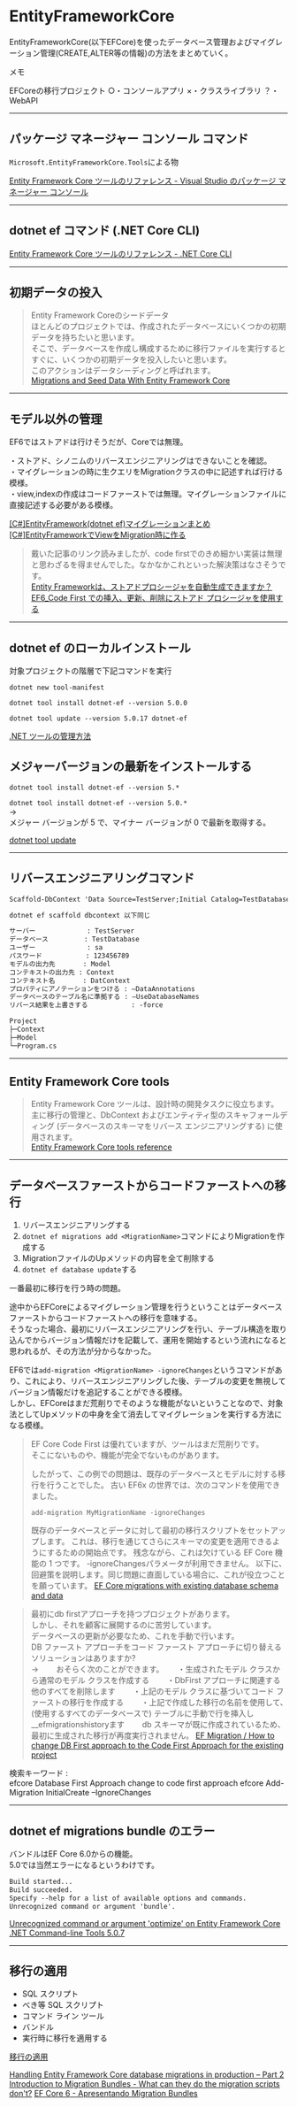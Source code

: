 # EntityFrameworkCore

EntityFrameworkCore(以下EFCore)を使ったデータベース管理およびマイグレーション管理(CREATE,ALTER等の情報)の方法をまとめていく。  

メモ

EFCoreの移行プロジェクト
○・コンソールアプリ
×・クラスライブラリ
？・WebAPI

---

## パッケージ マネージャー コンソール コマンド

`Microsoft.EntityFrameworkCore.Tools`による物  

[Entity Framework Core ツールのリファレンス - Visual Studio のパッケージ マネージャー コンソール](https://learn.microsoft.com/ja-jp/ef/core/cli/powershell)  

---

## dotnet ef コマンド (.NET Core CLI)

[Entity Framework Core ツールのリファレンス - .NET Core CLI](https://learn.microsoft.com/ja-jp/ef/core/cli/dotnet)  

---

## 初期データの投入

>Entity Framework Coreのシードデータ  
>ほとんどのプロジェクトでは、作成されたデータベースにいくつかの初期データを持ちたいと思います。  
>そこで、データベースを作成し構成するために移行ファイルを実行するとすぐに、いくつかの初期データを投入したいと思います。  
>このアクションはデータシーディングと呼ばれます。  
>[Migrations and Seed Data With Entity Framework Core](https://code-maze.com/migrations-and-seed-data-efcore/)  

---

## モデル以外の管理

EF6ではストアドは行けそうだが、Coreでは無理。  

・ストアド、シノニムのリバースエンジニアリングはできないことを確認。  
・マイグレーションの時に生クエリをMigrationクラスの中に記述すれば行ける模様。  
・view,indexの作成はコードファーストでは無理。マイグレーションファイルに直接記述する必要がある模様。  

[[C#]EntityFramework(dotnet ef)マイグレーションまとめ](https://codelikes.com/csharp-dotnet-ef-migrations/)  
[[C#]EntityFrameworkでViewをMigration時に作る](https://codelikes.com/entityframework-view-migration/)  

>戴いた記事のリンク読みましたが、code firstでのきめ細かい実装は無理と思わざるを得ませんでした。なかなかこれといった解決策はなさそうです。  
[Entity Frameworkは、ストアドプロシージャを自動生成できますか？](https://teratail.com/questions/250125)  
[EF6_Code First での挿入、更新、削除にストアド プロシージャを使用する](https://learn.microsoft.com/ja-jp/ef/ef6/modeling/code-first/fluent/cud-stored-procedures?redirectedfrom=MSDN)  

---

## dotnet ef のローカルインストール

対象プロジェクトの階層で下記コマンドを実行  

`dotnet new tool-manifest`  

`dotnet tool install dotnet-ef --version 5.0.0`  

`dotnet tool update --version 5.0.17 dotnet-ef`  

[.NET ツールの管理方法](https://learn.microsoft.com/ja-jp/dotnet/core/tools/global-tools#install-a-local-tool)  

## メジャーバージョンの最新をインストールする

`dotnet tool install dotnet-ef --version 5.*`  

`dotnet tool install dotnet-ef --version 5.0.*`  
→  
メジャー バージョンが 5 で、マイナー バージョンが 0 で最新を取得する。  

[dotnet tool update](https://learn.microsoft.com/ja-jp/dotnet/core/tools/dotnet-tool-update)  

---

## リバースエンジニアリングコマンド

``` txt : dotnet cli
Scaffold-DbContext 'Data Source=TestServer;Initial Catalog=TestDatabase;User ID=sa;Password=123456789' Microsoft.EntityFrameworkCore.SqlServer -OutputDir Model -ContextDir Context -Context DatContext –DataAnnotations –UseDatabaseNames –Force
```

``` txt : dotnet ef
dotnet ef scaffold dbcontext 以下同じ
```

``` txt : コマンドの意味
サーバー             : TestServer
データベース         : TestDatabase
ユーザー             : sa
パスワード           : 123456789
モデルの出力先       : Model
コンテキストの出力先 : Context
コンテキスト名       : DatContext
プロパティにアノテーションをつける : –DataAnnotations
データベースのテーブル名に準拠する : –UseDatabaseNames
リバース結果を上書きする           : -force
```

``` txt
Project
├─Context
├─Model
└─Program.cs
```

---

## Entity Framework Core tools

>Entity Framework Core ツールは、設計時の開発タスクに役立ちます。  
主に移行の管理と、DbContext およびエンティティ型のスキャフォールディング (データベースのスキーマをリバース エンジニアリングする) に使用されます。  
[Entity Framework Core tools reference](https://learn.microsoft.com/ja-jp/ef/core/cli/)  

---

## データベースファーストからコードファーストへの移行

1. リバースエンジニアリングする  
2. `dotnet ef migrations add <MigrationName>`コマンドによりMigrationを作成する  
3. MigrationファイルのUpメソッドの内容を全て削除する  
4. `dotnet ef database update`する  

一番最初に移行を行う時の問題。  

途中からEFCoreによるマイグレーション管理を行うということはデータベースファーストからコードファーストへの移行を意味する。  
そうなった場合、最初にリバースエンジニアリングを行い、テーブル構造を取り込んでからバージョン情報だけを記載して、運用を開始するという流れになると思われるが、その方法が分からなかった。  

EF6では`add-migration <MigrationName> -ignoreChanges`というコマンドがあり、これにより、リバースエンジニアリングした後、テーブルの変更を無視してバージョン情報だけを追記することができる模様。  
しかし、EFCoreはまだ荒削りでそのような機能がないということなので、対象法としてUpメソッドの中身を全て消去してマイグレーションを実行する方法になる模様。  

>EF Core Code First は優れていますが、ツールはまだ荒削りです。  
>そこにないものや、機能が完全でないものがあります。  
>
>したがって、この例での問題は、既存のデータベースとモデルに対する移行を行うことでした。
>古い EF6x の世界では、次のコマンドを使用できました。  
>
>`add-migration MyMigrationName -ignoreChanges`
>
>既存のデータベースとデータに対して最初の移行スクリプトをセットアップします。
>これは、移行を通じてさらにスキーマの変更を適用できるようにするための開始点です。
>残念ながら、これは欠けている EF Core 機能の 1 つです。
>-ignoreChangesパラメータが利用できません。
>以下に、回避策を説明します。同じ問題に直面している場合に、これが役立つことを願っています。
[EF Core migrations with existing database schema and data](https://cmatskas.com/ef-core-migrations-with-existing-database-schema-and-data/)  

<!--  -->
>最初にdb firstアプローチを持つプロジェクトがあります。  
>しかし、それを顧客に展開するのに苦労しています。  
>データベースの更新が必要なため、これを手動で行います。  
>DB ファースト アプローチをコード ファースト アプローチに切り替えるソリューションはありますか?  
>→　　
>おそらく次のことができます。　　
>・生成されたモデル クラスから通常のモデル クラスを作成する　　
>・DbFirst アプローチに関連する他のすべてを削除します　　
>・上記のモデル クラスに基づいてコード ファーストの移行を作成する　　
>・上記で作成した移行の名前を使用して、(使用するすべてのデータベースで) テーブルに手動で行を挿入し__efmigrationshistoryます　　
>db スキーマが既に作成されているため、最初に生成された移行が再度実行されません。
>[EF Migration / How to change DB First approach to the Code First Approach for the existing project](https://stackoverflow.com/questions/69399606/ef-migration-how-to-change-db-first-approach-to-the-code-first-approach-for-th)  

検索キーワード :  
efcore Database First Approach change to code first approach
efcore Add-Migration InitialCreate –IgnoreChanges

---

## dotnet ef migrations bundle のエラー

バンドルはEF Core 6.0からの機能。  
5.0では当然エラーになるというわけです。  

``` txt
Build started...
Build succeeded.
Specify --help for a list of available options and commands.
Unrecognized command or argument 'bundle'.
```

[Unrecognized command or argument 'optimize' on Entity Framework Core .NET Command-line Tools 5.0.7](https://github.com/dotnet/efcore/issues/25135)  

---

## 移行の適用

- SQL スクリプト  
- べき等 SQL スクリプト  
- コマンド ライン ツール  
- バンドル  
- 実行時に移行を適用する  

[移行の適用](https://learn.microsoft.com/ja-jp/ef/core/managing-schemas/migrations/applying?tabs=dotnet-core-cli)  

[Handling Entity Framework Core database migrations in production – Part 2](https://www.thereformedprogrammer.net/handling-entity-framework-core-database-migrations-in-production-part-2/)
[Introduction to Migration Bundles - What can they do the migration scripts don't?](https://www.youtube.com/watch?v=mBxSONeKbPk)
[EF Core 6  - Apresentando Migration Bundles](https://macoratti.net/21/09/efc6_migbndl1.htm)  
